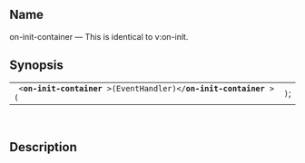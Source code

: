 <div>

<div>

</div>

<div>

## Name

on-init-container — This is identical to v:on-init.

</div>

<div>

## Synopsis

<div>

|                                                                             |      |
|-----------------------------------------------------------------------------|------|
| ` <`**`on-init-container`**` >(EventHandler)</`**`on-init-container`**` >(` | `)`; |

<div>

 

</div>

</div>

</div>

<div>

## Description

</div>

</div>
